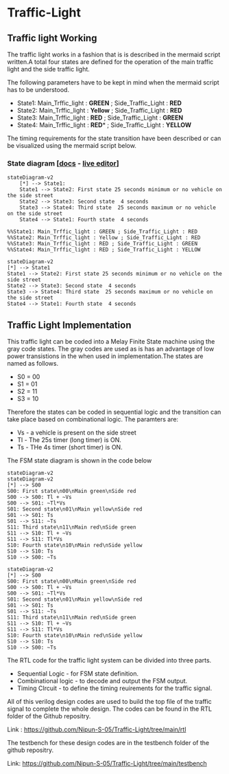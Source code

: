 # Traffic-Light
## Traffic light Working
The traffic light works in a fashion that is is described in the mermaid script written.A total four states are defined for the operation of the main traffic light and the side traffic light.

The following parameters have to be kept in mind when the mermaid script has to be understood.

- State1: Main_Trffic_light : **GREEN** ; Side_Traffic_Light : **RED**
- State2: Main_Trffic_light : **Yellow** ; Side_Traffic_Light : **RED**
- State3: Main_Trffic_light : **RED** ; Side_Traffic_Light : **GREEN**
- State4: Main_Trffic_light : **RED*** ; Side_Traffic_Light : **YELLOW**

The timing requirements for the state transition have been described or can be visualized using the mermaid script below.

### State diagram [<a href="https://mermaid.js.org/syntax/stateDiagram.html">docs</a> - <a href="https://mermaid.live/edit#pako:eNpdkEFvgzAMhf8K8nEqpYSNthx22Xbcqcexg0sCiZQQlDhIFeK_L8A6TfXp6fOz9ewJGssFVOAJSbwr7ByadGR1n8T6evpO0vQ1uZDSekOrXGFsPqJPO6q-2-imH8f_0TeHXm50lfelsAMjnEHFY6xpMdRAUhhRQxUlFy0GTTXU_RytYeAx-AdXZB1ULWovdoCB7OXWN1CRC-Ju-r3uz6UtchGHJqDbsPygU57iysb2reoWHpyOWBINvsqypb3vFMlw3TfWZF5xiY7keC6zkpUnZIUojwW-FAVvrvn51LLnvOXHQ84Q5nn-AVtLcwk">live editor</a>]

```
stateDiagram-v2
    [*] --> State1: 
    State1 --> State2: First state 25 seconds minimum or no vehicle on the side street
    State2 --> State3: Second state  4 seconds
    State3 --> State4: Third state  25 seconds maximum or no vehicle on the side street
    State4 --> State1: Fourth state  4 seconds

%%State1: Main_Trffic_light : GREEN ; Side_Traffic_Light : RED
%%State2: Main_Trffic_light : Yellow ; Side_Traffic_Light : RED
%%State3: Main_Trffic_light : RED ; Side_Traffic_Light : GREEN
%%State4: Main_Trffic_light : RED ; Side_Traffic_Light : YELLOW
```
```mermaid
stateDiagram-v2
[*] --> State1
State1 --> State2: First state 25 seconds minimum or no vehicle on the side street
State2 --> State3: Second state  4 seconds
State3 --> State4: Third state  25 seconds maximum or no vehicle on the side street
State4 --> State1: Fourth state  4 seconds
```

## Traffic Light Implementation

This traffic light can be coded into a Melay Finite State machine using the gray code states. The gray codes are used as is has an advantage of low power transistions in the when used in implementation.The states are named as follows. 
- S0 = 00
- S1 = 01
- S2 = 11
- S3 = 10

Therefore the states can be coded in sequential logic and the transition can take place based on combinational logic. The paramters are:

- Vs - a vehicle is present on the side street
- Tl - The 25s timer (long timer) is ON.
- Ts - THe 4s timer (short timer) is ON.

The FSM state diagram is shown in the code below

```
stateDiagram-v2
stateDiagram-v2
[*] --> S00
S00: First state\n00\nMain green\nSide red
S00 --> S00: Tl + ~Vs
S00 --> S01: ~Tl*Vs
S01: Second state\n01\nMain yellow\nSide red
S01 --> S01: Ts
S01 --> S11: ~Ts
S11: Third state\n11\nMain red\nSide green
S11 --> S10: Tl + ~Vs
S11 --> S11: Tl*Vs
S10: Fourth state\n10\nMain red\nSide yellow
S10 --> S10: Ts
S10 --> S00: ~Ts
```

```mermaid
stateDiagram-v2
[*] --> S00
S00: First state\n00\nMain green\nSide red
S00 --> S00: Tl + ~Vs
S00 --> S01: ~Tl*Vs
S01: Second state\n01\nMain yellow\nSide red
S01 --> S01: Ts
S01 --> S11: ~Ts
S11: Third state\n11\nMain red\nSide green
S11 --> S10: Tl + ~Vs
S11 --> S11: Tl*Vs
S10: Fourth state\n10\nMain red\nSide yellow
S10 --> S10: Ts
S10 --> S00: ~Ts
```

The RTL code for the traffic light system can be divided into three parts.
- Sequential Logic - for FSM state definition.
- Combinational logic - to decode and output the FSM output.
- Timing CIrcuit - to define the timing reuirements for the traffic signal.

All of this verilog design codes are used to build the top file of the traffic signal to complete the whole design. The codes can be found in the RTL folder of the Github repositry.

Link : https://github.com/Nipun-S-05/Traffic-Light/tree/main/rtl

The testbench for these design codes are in the testbench folder of the github repositry.

Link: https://github.com/Nipun-S-05/Traffic-Light/tree/main/testbench

